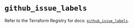 # `github_issue_labels`

Refer to the Terraform Registry for docs: [`github_issue_labels`](https://registry.terraform.io/providers/integrations/github/6.2.3/docs/resources/issue_labels).
